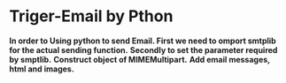 # Triger-Email by Pthon
**In order to  Using python to send Email. First we need to omport smtplib for the actual sending function.**
**Secondly to set the parameter required by smptlib.**
**Construct object of MIMEMultipart.**
**Add email messages, html and images.**
